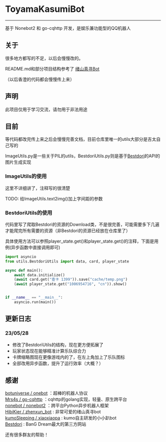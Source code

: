 # ToyamaKasumiBot

****
基于 Nonebot2 和 go-cqhttp 开发，是娱乐兼功能型的QQ机器人

## 关于

很多地方都写的不足，以后会慢慢改的。

README.md和部分项目结构参考了 [绪山真寻Bot](https://github.com/HibiKier/zhenxun_bot)

（以后香澄的代码都会慢慢传上来）

## 声明

此项目仅用于学习交流，请勿用于非法用途

## 目前

等代码都改完传上来之后会慢慢完善文档，目前仓库里唯一的utils大部分是吉太自己写的

ImageUtils.py是一些关于PIL的utils，BestdoriUtils.py则是基于[Bestdori](https://bestdori.com/)的API的图片生成实现

### ImageUtils的使用

这里不详细讲了，注释写的很清楚

TODO: 给ImageUtils.text2img()加上字间距的参数

### BestdoriUtils的使用

代码里写了爬取Bestdori的资源的Download类，不是很完善，可能需要多下几遍才能爬完所有需要的资源（非Bestdori的资源已经放在仓库里了）

具体使用方法可以参照player_state.get()和player_state.get()的注释，下面是用例(异步函数中直接调用即可)

```python
import asyncio
from utils.BestdoriUtils import data, card, player_state

async def main():
    await data.initialize()
    (await card.get("查卡 1399")).save("cache/temp.png")
    (await player_state.get("1006954716", "cn")).show()


if __name__ == "__main__":
    asyncio.run(main())
```

## 更新日志

### 23/05/28

- 修改了BestdoriUtils的结构，现在更方便拓展了
- 玩家状态现在能够精准计算乐队综合力
- 卡牌缩略图现在更像游戏内的了，在左上角加上了乐队图标
- 全部改用异步函数，提升了运行效率（大概？）

## 感谢

[botuniverse / onebot](https://github.com/botuniverse/onebot) ：超棒的机器人协议  
[Mrs4s / go-cqhttp](https://github.com/Mrs4s/go-cqhttp) ：cqhttp的golang实现，轻量、原生跨平台  
[nonebot / nonebot2](https://github.com/nonebot/nonebot2) ：跨平台Python异步机器人框架  
[HibiKier / zhenxun_bot](https://github.com/HibiKier/zhenxun_bot) : 非常可爱的绪山真寻bot  
[kumoSleeping / xiaoxiaopa](https://github.com/kumoSleeping/xiaoxiaopa) : kumo自主研发的小小趴bot   
[Bestdori](https://bestdori.com/) : BanG Dream最大的第三方网站

还有很多群友的帮助！
